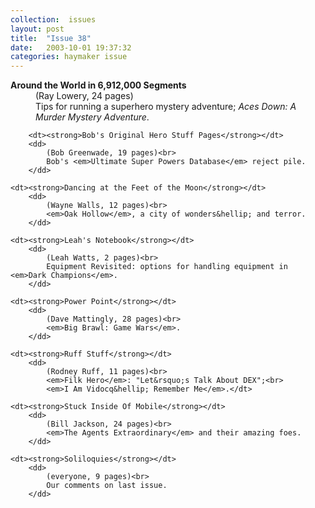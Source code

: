 ```yaml
---
collection:  issues
layout: post
title:  "Issue 38"
date:   2003-10-01 19:37:32
categories: haymaker issue
---
```


<dl>
	<dt><strong>Around the World in 6,912,000 Segments</strong></dt>
		<dd>
		 	(Ray Lowery, 24 pages)<br>
			Tips for running a superhero mystery adventure;
			<em>Aces Down: A Murder Mystery Adventure</em>.
		</dd>

		<dt><strong>Bob's Original Hero Stuff Pages</strong></dt>
		<dd>
		 	(Bob Greenwade, 19 pages)<br>
			Bob's <em>Ultimate Super Powers Database</em> reject pile.
		</dd>

	<dt><strong>Dancing at the Feet of the Moon</strong></dt>
		<dd>
		 	(Wayne Walls, 12 pages)<br>
			<em>Oak Hollow</em>, a city of wonders&hellip; and terror.
		</dd>
	
	<dt><strong>Leah's Notebook</strong></dt>
		<dd>
		 	(Leah Watts, 2 pages)<br>
			Equipment Revisited: options for handling equipment in <em>Dark Champions</em>.
		</dd>
	
	<dt><strong>Power Point</strong></dt>
		<dd>
		 	(Dave Mattingly, 28 pages)<br>
			<em>Big Brawl: Game Wars</em>.
		</dd>
	
	<dt><strong>Ruff Stuff</strong></dt>
		<dd>
		 	(Rodney Ruff, 11 pages)<br>
			<em>Filk Hero</em>: "Let&rsquo;s Talk About DEX";<br>
			<em>I Am Vidocq&hellip; Remember Me</em>.</dt>
			
	<dt><strong>Stuck Inside Of Mobile</strong></dt>
		<dd>
		 	(Bill Jackson, 24 pages)<br>
			<em>The Agents Extraordinary</em> and their amazing foes.
		</dd>

	<dt><strong>Soliloquies</strong></dt>
		<dd>
		 	(everyone, 9 pages)<br>
			Our comments on last issue.
		</dd>
</dl>
